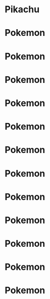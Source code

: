 # Pikachu
# Pokemon
# Pokemon
# Pokemon
# Pokemon
# Pokemon
# Pokemon
# Pokemon
# Pokemon
# Pokemon
# Pokemon
# Pokemon
# Pokemon
